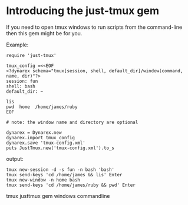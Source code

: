 # Introducing the just-tmux gem

If you need to open tmux windows to run scripts from the command-line then this gem might be for you.

Example:


    require 'just-tmux'

    tmux_config =<<EOF
    <?dynarex schema="tmux[session, shell, default_dir]/window(command, name, dir)"?>
    session: fun
    shell: bash
    default_dir: ~

    lis
    pwd  home  /home/james/ruby
    EOF

    # note: the window name and directory are optional

    dynarex = Dynarex.new
    dynarex.import tmux_config
    dynarex.save 'tmux-config.xml'
    puts JustTmux.new('tmux-config.xml').to_s

output:

    tmux new-session -d -s fun -n bash 'bash'
    tmux send-keys 'cd /home/james && lis' Enter
    tmux new-window -n home bash
    tmux send-keys 'cd /home/james/ruby && pwd' Enter

tmux justtmux gem windows commandline
